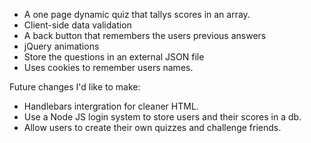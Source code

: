 

* A one page dynamic quiz that tallys scores in an array.
* Client-side data validation
* A back button that remembers the users previous answers
* jQuery animations
* Store the questions in an external JSON file
* Uses cookies to remember users names.

Future changes I'd like to make:

* Handlebars intergration for cleaner HTML.
* Use a Node JS login system to store users and their scores in a db.
* Allow users to create their own quizzes and challenge friends.



